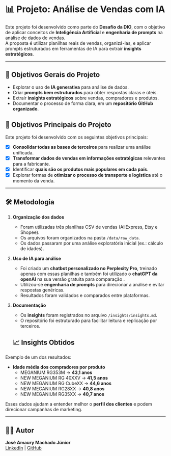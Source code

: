 # 📊 Projeto: Análise de Vendas com IA

Este projeto foi desenvolvido como parte do **Desafio da DIO**, com o objetivo de aplicar conceitos de **Inteligência Artificial** e **engenharia de prompts** na análise de dados de vendas.  
A proposta é utilizar planilhas reais de vendas, organizá-las, e aplicar prompts estruturados em ferramentas de IA para extrair **insights estratégicos**.

---

## 🎯 Objetivos Gerais do Projeto
- Explorar o uso de **IA generativa** para análise de dados.  
- Criar **prompts bem estruturados** para obter respostas claras e úteis.  
- Extrair **insights estratégicos** sobre vendas, compradores e produtos.  
- Documentar o processo de forma clara, em um **repositório GitHub organizado**.  

## 🎯 Objetivos Principais do Projeto

Este projeto foi desenvolvido com os seguintes objetivos principais:

- [x] **Consolidar todas as bases de terceiros** para realizar uma análise unificada.  
- [x] **Transformar dados de vendas em informações estratégicas** relevantes para a fabricante.  
- [x] Identificar **quais são os produtos mais populares em cada país**.  
- [x] Explorar formas de **otimizar o processo de transporte e logística** até o momento da venda.  

---

## 🛠️ Metodologia
1. **Organização dos dados**  
   - Foram utilizadas três planilhas CSV de vendas (AliExpress, Etsy e Shopee).  
   - Os arquivos foram organizados na pasta `/data/raw_data`.  
   - Os dados passaram por uma análise exploratória inicial (ex.: cálculo de idades).  

2. **Uso de IA para análise**  
   - Foi criado um **chatbot personalizado no Perplexity Pro**, treinado apenas com essas planilhas e também foi utilizado o **chatGPT da openAI** na sua versão gratuita para comparação .  
   - Utilizou-se **engenharia de prompts** para direcionar a análise e evitar respostas genéricas.  
   - Resultados foram validados e comparados entre plataformas.  

3. **Documentação**  
   - Os **insights** foram registrados no arquivo `/insights/insights.md`.  
   - O repositório foi estruturado para facilitar leitura e replicação por terceiros.  

   ## 📈 Insights Obtidos
Exemplo de um dos resultados:  

- **Idade média dos compradores por produto**  
  - MEGANIUM RG353M → **43,1 anos**  
  - NEW MEGANIUM RG 40XXV → **41,5 anos**  
  - NEW MEGANIUM RG CubeXX → **44,6 anos**  
  - NEW MEGANIUM RG28XX → **40,8 anos**  
  - NEW MEGANIUM RG35XX → **40,7 anos**  

Esses dados ajudam a entender melhor o **perfil dos clientes** e podem direcionar campanhas de marketing.  

---

## 👨‍💻 Autor
**José Amaury Machado Júnior**  
[LinkedIn](https://www.linkedin.com/in/jose-amaury-9910b6245/) | [GitHub](https://github.com/joseamaury)  
